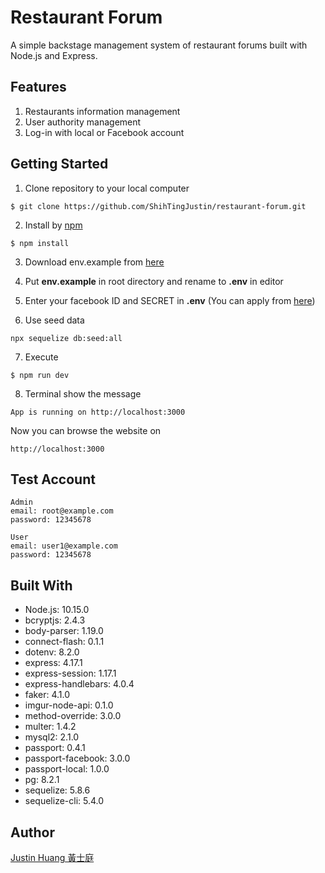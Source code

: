 # Restaurant Forum
A simple backstage management system of restaurant forums built with Node.js and Express.

## Features
1. Restaurants information management
2. User authority management
3. Log-in with local or Facebook account

## Getting Started
1. Clone repository to your local computer
```
$ git clone https://github.com/ShihTingJustin/restaurant-forum.git
```
2. Install by [npm](https://www.npmjs.com/)
```
$ npm install
```
3. Download env.example from [here](https://bit.ly/3eUqqhA)

4. Put **env.example** in root directory and rename to **.env** in editor 

5. Enter your facebook ID and SECRET in **.env**
(You can apply from [here](https://developers.facebook.com/))

6. Use seed data 
```
npx sequelize db:seed:all
```
7. Execute 
```
$ npm run dev 
```
8. Terminal show the message 
 ```
App is running on http://localhost:3000
```
Now you can browse the website on 
```
http://localhost:3000
```

## Test Account

```
Admin
email: root@example.com
password: 12345678
```
```
User
email: user1@example.com
password: 12345678
```

## Built With
* Node.js: 10.15.0
* bcryptjs: 2.4.3
* body-parser: 1.19.0
* connect-flash: 0.1.1
* dotenv: 8.2.0
* express: 4.17.1
* express-session: 1.17.1
* express-handlebars: 4.0.4
* faker: 4.1.0
* imgur-node-api: 0.1.0
* method-override: 3.0.0
* multer: 1.4.2
* mysql2: 2.1.0
* passport: 0.4.1
* passport-facebook: 3.0.0
* passport-local: 1.0.0
* pg: 8.2.1
* sequelize: 5.8.6
* sequelize-cli: 5.4.0

## Author
[Justin Huang 黃士庭](https://www.linkedin.com/in/justinhuang777/) 
